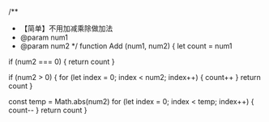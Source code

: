 /**
 * 【简单】不用加减乘除做加法
 * @param num1
 * @param num2
 */
function Add (num1, num2) {
  let count = num1

  if (num2 === 0) {
    return count
  }

  if (num2 > 0) {
    for (let index = 0; index < num2; index++) {
      count++
    }
    return count
  }

  const temp = Math.abs(num2)
  for (let index = 0; index < temp; index++) {
    count--
  }
  return count
}
